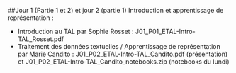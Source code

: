 ##Jour 1 (Partie 1 et 2) et jour 2 (partie 1) Introduction et apprentissage de représentation :

- Introduction au TAL par Sophie Rosset : J01_P01_ETAL-Intro-TAL_Rosset.pdf
- Traitement des données textuelles / Apprentissage de représentation par Marie Candito : J01_P02_ETAL-Intro-TAL_Candito.pdf (présentation) et J01_P02_ETAL-Intro-TAL_Candito_notebooks.zip (notebooks du lundi)



